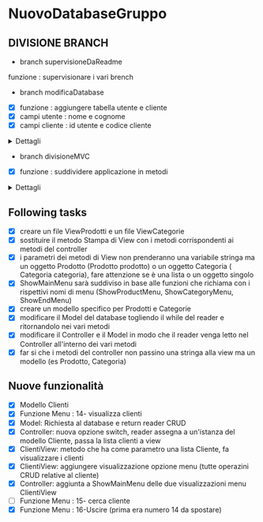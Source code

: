 # NuovoDatabaseGruppo

## DIVISIONE BRANCH

- branch supervisioneDaReadme

funzione : supervisionare i vari brench

- branch modificaDatabase

- [x]  funzione : aggiungere tabella utente e cliente
- [x]  campi utente : nome e cognome
- [x]  campi cliente : id utente e codice cliente

<details>
<summary>Dettagli</summary>
La tabella cliente farà riferimento alla tabella utente tramite id univoco
</details>


- branch divisioneMVC

- [x]  funzione : suddividere applicazione in metodi

<details>
<summary>Dettagli</summary>
L'applicazione deve essere suddivisa utilizzando il pattern MVC in modo che:
- il Model contenga il database e i propri metodi
- il controller contenga la logica del mene e i richiami ai vari metodi
- la view faccia visualizzare i risultati di tutti i metodi richiamati dal menu del controller
</details>


## Following tasks 

- [x] creare un file ViewProdotti e un file ViewCategorie
- [x] sostituire il metodo Stampa di View con i metodi corrispondenti ai metodi del controller
- [x] i parametri dei metodi di View non prenderanno una variabile stringa ma un oggetto Prodotto (Prodotto prodotto) o un oggetto Categoria ( Categoria categoria), fare attenzione se è una lista o un oggetto singolo
- [x] ShowMainMenu sarà suddiviso in base alle funzioni che richiama con i rispettivi nomi di menu (ShowProductMenu, ShowCategoryMenu, ShowEndMenu)
- [x] creare un modello specifico per Prodotti e Categorie
- [x] modificare il Model del database togliendo il while del reader e ritornandolo nei vari metodi
- [x] modificare il Controller e il Model in modo che il reader venga letto nel Controller all'interno dei vari metodi
- [x] far si che i metodi del controller non passino una stringa alla view ma un modello (es Prodotto, Categoria)

## Nuove funzionalità
- [x] Modello Clienti
- [x] Funzione Menu : 14- visualizza clienti 
- [x] Model: Richiesta al database e return reader CRUD
- [x] Controller: nuova opzione switch, reader assegna a un'istanza del modello Cliente, passa la lista clienti a view
- [x] ClientiView: metodo che ha come parametro una lista Cliente, fa visualizzare i clienti
- [x] ClientiView: aggiungere visualizzazione opzione menu (tutte operazini CRUD relative al cliente)
- [x] Controller: aggiunta a ShowMainMenu delle due visualizzazioni menu ClientiView
- [ ] Funzione Menu : 15- cerca cliente
- [x] Funzione Menu : 16-Uscire (prima era numero 14 da spostare)